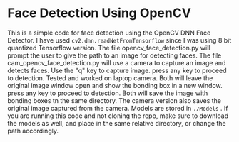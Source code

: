 # Face Detection Using OpenCV

This is a simple code for face detection using the OpenCV DNN Face Detector. I have used `cv2.dnn.readNetFromTensorflow` since I was using 8 bit quantized Tensorflow version.
The file opencv_face_detection.py will prompt the user to give the path to an image for detecting faces.
The file cam_opencv_face_detection.py will use a camera to capture an image and detects faces. Use the "q" key to capture image. press any key to proceed to detection. Tested and worked on laptop camera.
Both will leave the original image window open and show the bonding box in a new window. press any key to proceed to detection.
Both will save the image with bonding boxes tn the same directory. The camera version also saves the original image captured from the camera.
Models are stored in `./Models` . If you are running this code and not cloning the repo, make sure to download the models as well, and place in the same relative directory, or change the path accordingly.
